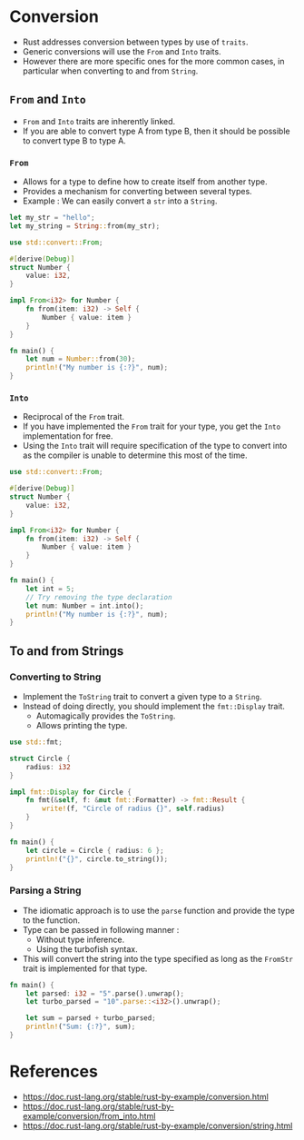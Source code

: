 # Conversion
* Rust addresses conversion between types by use of `traits`.
* Generic conversions will use the `From` and `Into` traits.
* However there are more specific ones for the more common cases, in particular when converting to and from `String`.
## `From` and `Into`
* `From` and `Into` traits are inherently linked.
* If you are able to convert type A from type B, then it should be possible to convert type B to type A.
### `From`
* Allows for a type to define how to create itself from another type.
* Provides a mechanism for converting between several types.
* Example : We can easily convert a `str` into a `String`.
```rust
let my_str = "hello";
let my_string = String::from(my_str);
```
```rust
use std::convert::From;

#[derive(Debug)]
struct Number {
    value: i32,
}

impl From<i32> for Number {
    fn from(item: i32) -> Self {
        Number { value: item }
    }
}

fn main() {
    let num = Number::from(30);
    println!("My number is {:?}", num);
}
```
### `Into`
* Reciprocal of the `From` trait.
* If you have implemented the `From` trait for your type, you get the `Into` implementation for free.
* Using the `Into` trait will require specification of the type to convert into as the compiler is unable to determine this most of the time.
```rust
use std::convert::From;

#[derive(Debug)]
struct Number {
    value: i32,
}

impl From<i32> for Number {
    fn from(item: i32) -> Self {
        Number { value: item }
    }
}

fn main() {
    let int = 5;
    // Try removing the type declaration
    let num: Number = int.into();
    println!("My number is {:?}", num);
}
```
## To and from Strings
### Converting to String
* Implement the `ToString` trait to convert a given type to a `String`.
* Instead of doing directly, you should implement the `fmt::Display` trait.
	* Automagically provides the `ToString`.
	* Allows printing the type.
```rust
use std::fmt;

struct Circle {
    radius: i32
}

impl fmt::Display for Circle {
    fn fmt(&self, f: &mut fmt::Formatter) -> fmt::Result {
        write!(f, "Circle of radius {}", self.radius)
    }
}

fn main() {
    let circle = Circle { radius: 6 };
    println!("{}", circle.to_string());
}
```
### Parsing a String
* The idiomatic approach is to use the `parse` function and provide the type to the function.
* Type can be passed in following manner :
	* Without type inference.
	* Using the turbofish syntax.
* This will convert the string into the type specified as long as the `FromStr` trait is implemented for that type.
```rust
fn main() {
    let parsed: i32 = "5".parse().unwrap();
    let turbo_parsed = "10".parse::<i32>().unwrap();

    let sum = parsed + turbo_parsed;
    println!("Sum: {:?}", sum);
}
```
# References
* https://doc.rust-lang.org/stable/rust-by-example/conversion.html
* https://doc.rust-lang.org/stable/rust-by-example/conversion/from_into.html
* https://doc.rust-lang.org/stable/rust-by-example/conversion/string.html
